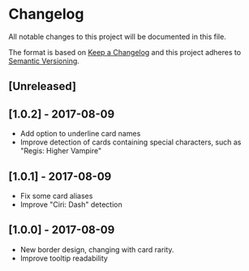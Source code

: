 # Changelog

All notable changes to this project will be documented in this file.

The format is based on [Keep a Changelog](http://keepachangelog.com/en/1.0.0/)
and this project adheres to [Semantic Versioning](http://semver.org/spec/v2.0.0.html).

## [Unreleased]

## [1.0.2] - 2017-08-09

- Add option to underline card names
- Improve detection of cards containing special characters, such as "Regis: Higher Vampire"

## [1.0.1] - 2017-08-09

- Fix some card aliases
- Improve "Ciri: Dash" detection

## [1.0.0] - 2017-08-09

- New border design, changing with card rarity.
- Improve tooltip readability
